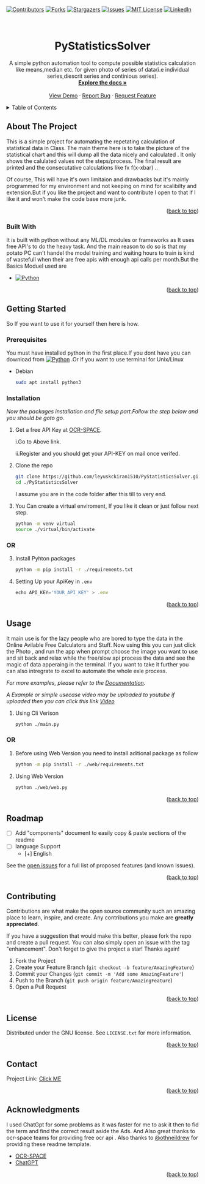 <a name="readme-top"></a>
[![Contributors][contributors-shield]][contributors-url]
[![Forks][forks-shield]][forks-url]
[![Stargazers][stars-shield]][stars-url]
[![Issues][issues-shield]][issues-url]
[![MIT License][license-shield]][license-url]
[![LinkedIn][linkedin-shield]][linkedin-url]


<br />
<div align="center">
  <a href="https://github.com/leyuskckiran1510/PyStatisticsSolver">
    <!--<img src="images/logo.png" alt="Logo" width="80" height="80">-->
  </a>

  <h1 align="center">PyStatisticsSolver</h1>

  <p align="center">
    A simple python automation tool to compute possible statistics calculation like means,median etc. for given photo of series of data(i.e individual series,diescrit series and continious series).
    <br />
    <a href="https://github.com/leyuskckiran1510/PyStatisticsSolver"><strong>Explore the docs »</strong></a>
    <br />
    <br />
    <a href="https://youtu.be/wBP-cz_0-wg">View Demo</a>
    ·
    <a href="https://github.com/leyuskckiran1510/PyStatisticsSolver/issues">Report Bug</a>
    ·
    <a href="https://github.com/leyuskckiran1510/PyStatisticsSolver/issues">Request Feature</a>
  </p>
</div>



<!-- TABLE OF CONTENTS -->
<details>
  <summary>Table of Contents</summary>
  <ol>
    <li>
      <a href="#about-the-project">About The Project</a>
      <ul>
        <li><a href="#built-with">Built With</a></li>
      </ul>
    </li>
    <li>
      <a href="#getting-started">Getting Started</a>
      <ul>
        <li><a href="#prerequisites">Prerequisites</a></li>
        <li><a href="#installation">Installation</a></li>
      </ul>
    </li>
    <li><a href="#usage">Usage</a></li>
    <li><a href="#roadmap">Roadmap</a></li>
    <li><a href="#contributing">Contributing</a></li>
    <li><a href="#license">License</a></li>
    <li><a href="#contact">Contact</a></li>
    <li><a href="#acknowledgments">Acknowledgments</a></li>
  </ol>
</details>



<!-- ABOUT THE PROJECT -->
## About The Project

<!--[![Product Name Screen Shot][product-screenshot]](https://github.com/leyuskc/PyStatisticsSolver)-->

This is a simple project for automating the repetating calculation of statistical data in Class.
The main theme here is to take the picture of the statistical chart and this will dump all the data nicely and calculated . It only shows the calulated values not the steps/process. The final result are printed and the consecutative calculations like fx f(x-xbar) .. 

Of course, This will have it's own limitaion and drawbacks but it's mainly programmed for my environment and not keeping on mind for scalibilty and extension.But if you like the project and want to contribute I open to that if I like it and won't make the code base more junk.

<p align="right">(<a href="#readme-top">back to top</a>)</p>



### Built With

It is built with python without any ML/DL modules or frameworks as It uses free API's to do the heavy task. And the main reason to do so is that my potato PC can't handel the model training and waiting hours to train is kind of wastefull when their are free apis with enough api calls per month.But the Basics Moduel used are

* [![Python][python3]][pythonorg]


<p align="right">(<a href="#readme-top">back to top</a>)</p>



<!-- GETTING STARTED -->
## Getting Started

So If you want to use it for yourself then here is how.

### Prerequisites

You must have installed python in the first place.If you dont have you can download from [![Python][python3]][pythonorg] .Or if you want to use terminal for Unix/Linux
* Debian
  ```sh
  sudo apt install python3
  ```
### Installation

_Now the packages installation and file setup part.Follow the step below and you should be goto go._

1. Get a free API Key at [OCR-SPACE](https://ocr.space/ocrapi/freekey).

    i.Go to Above link.

    ii.Register and you should get your API-KEY on mail once verifed.


2. Clone the repo
   ```sh
   git clone https://github.com/leyuskckiran1510/PyStatisticsSolver.git
   cd ./PyStatisticsSolver
   ```
   I assume you are in the code folder after this till to very end.
3. You Can create a virtual enviroment, If you like it clean or just follow next step.
    ```bash
    python -m venv virtual
    source ./virtual/bin/activate

    ```
###                 OR 
3. Install Pyhton packages 
   ```sh
   python -m pip install -r ./requirements.txt
   ```
4. Setting Up your ApiKey in `.env`
   ```js
   echo API_KEY='YOUR_API_KEY' > .env
   ```

<p align="right">(<a href="#readme-top">back to top</a>)</p>



<!-- USAGE EXAMPLES -->
## Usage

It main use is for the lazy people who are bored to type the data in the Online Avilable Free Calculators and Stuff. Now using this you can just click the Photo , and run the app when prompt choose the image you want to use and sit back and relax while the free/slow api process the data and see the magic of data apperaing in the terminal. If you want to take it further you can also intregrate to excel to automate the whole exle process.

_For more examples, please refer to the [Documentation](https://github.com/leyuskckiran1510/PyStatisticsSolver)._

_A Example or simple usecase video may be uploaded to youtube if uploaded then you can click this link [Video](https://youtu.be/wBP-cz_0-wg)_

1. Using Cli Verison 
   ```sh
   python ./main.py
   ```

 ###  OR
1. Before using Web Version you need to install aditional package as follow 
   ```sh
   python -m pip install -r ./web/requirements.txt
   ```
2. Using Web Version 
   ```sh
   python ./web/web.py
   ```


<p align="right">(<a href="#readme-top">back to top</a>)</p>



<!-- ROADMAP -->
## Roadmap
- [ ] Add "components" document to easily copy & paste sections of the readme
- [ ] language Support
    - [+] English

See the [open issues](https://github.com/leyuskckiran1510/PyStatisticsSolver/issues) for a full list of proposed features (and known issues).

<p align="right">(<a href="#readme-top">back to top</a>)</p>



<!-- CONTRIBUTING -->
## Contributing

Contributions are what make the open source community such an amazing place to learn, inspire, and create. Any contributions you make are **greatly appreciated**.

If you have a suggestion that would make this better, please fork the repo and create a pull request. You can also simply open an issue with the tag "enhancement".
Don't forget to give the project a star! Thanks again!

1. Fork the Project
2. Create your Feature Branch (`git checkout -b feature/AmazingFeature`)
3. Commit your Changes (`git commit -m 'Add some AmazingFeature'`)
4. Push to the Branch (`git push origin feature/AmazingFeature`)
5. Open a Pull Request

<p align="right">(<a href="#readme-top">back to top</a>)</p>



<!-- LICENSE -->
## License

Distributed under the GNU license. See `LICENSE.txt` for more information.

<p align="right">(<a href="#readme-top">back to top</a>)</p>



<!-- CONTACT -->
## Contact


Project Link: [Click ME](https://github.com/leyuskckiran1510/PyStatisticsSolver)

<p align="right">(<a href="#readme-top">back to top</a>)</p>



<!-- ACKNOWLEDGMENTS -->
## Acknowledgments

I used ChatGpt for some problems as it was faster for me to ask it then to fid the term and find the correct result aside the Ads.
And Also great thanks to ocr-space teams for providing free ocr api . Also thanks to [@othneildrew](https://github.com/othneildrew/Best-README-Template) for providing these readme template.

* [OCR-SPACE](https://ocr.space/)
* [ChatGPT](https://chat.openai.com/chat)

<p align="right">(<a href="#readme-top">back to top</a>)</p>




[contributors-shield]: https://img.shields.io/github/contributors/leyuskckiran1510/PyStatisticsSolver.svg?style=for-the-badge
[contributors-url]: https://github.com/leyuskckiran1510/PyStatisticsSolver/graphs/contributors
[forks-shield]: https://img.shields.io/github/forks/leyuskckiran1510/PyStatisticsSolver.svg?style=for-the-badge
[forks-url]: https://github.com/leyuskckiran1510/PyStatisticsSolver/network/members
[stars-shield]: https://img.shields.io/github/stars/leyuskckiran1510/PyStatisticsSolver.svg?style=for-the-badge
[stars-url]: https://github.com/leyuskckiran1510/PyStatisticsSolver/stargazers
[issues-shield]: https://img.shields.io/github/issues/leyuskckiran1510/PyStatisticsSolver.svg?style=for-the-badge
[issues-url]: https://github.com/leyuskckiran1510/PyStatisticsSolver/issues
[license-shield]: https://img.shields.io/github/license/leyuskckiran1510/PyStatisticsSolver.svg?style=for-the-badge
[license-url]: https://github.com/leyuskckiran1510/PyStatisticsSolver/blob/master/LICENSE.txt
[linkedin-shield]: https://img.shields.io/badge/-LinkedIn-black.svg?style=for-the-badge&logo=linkedin&colorB=555
[linkedin-url]: https://linkedin.com/in/leyuskc
[product-screenshot]: images/screenshot.png
[python3]:https://img.shields.io/badge/python3-000000?style=for-the-badge&logo=python
[pythonorg]:https://python.org

